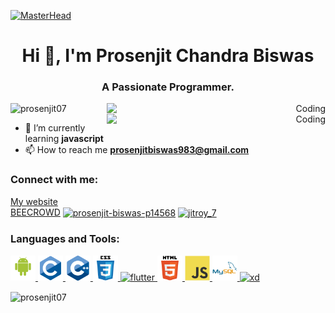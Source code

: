 [![MasterHead](https://www.mcfaddengavender.com/wp-content/uploads/2015/10/iStock-1140338911.jpg)](https://prosenjit07.github.io/)
<h1 align="center">Hi 👋, I'm Prosenjit Chandra Biswas</h1>
<h3 align="center">A Passionate Programmer.</h3>
<p align="right"><img align="right" alt="Coding" width="350" src ="https://c.tenor.com/2uyENRmiUt0AAAAC/coding.gif" alt="coding">
<p align="right"><img align="right" alt="Coding" width="350" src="https://camo.githubusercontent.com/e20822b4282c07ffd010cd05f855a6561d3b62358ca9e607e4901288dd748fcb/68747470733a2f2f63646e2e6472696262626c652e636f6d2f75736572732f323133313939332f73637265656e73686f74732f343934383733362f74686f75676874776f726b732d6769665f6472696262626c652e676966"/></p>

<p align="left"> <img src="https://komarev.com/ghpvc/?username=prosenjit07&label=Profile%20views&color=0e75b6&style=flat" alt="prosenjit07" /> </p>

- 🌱 I’m currently learning **javascript**
- 📫 How to reach me **prosenjitbiswas983@gmail.com**

<h3 align="left">Connect with me:</h3>
<p align="left">
<a href="https://prosenjit07.github.io/">My website</a><br>
 <a href="https://www.beecrowd.com.br/judge/en/profile/513578">BEECROWD</a>
<a href="https://linkedin.com/in/prosenjit-biswas-p14568" target="blank"><img align="center" src="https://raw.githubusercontent.com/rahuldkjain/github-profile-readme-generator/master/src/images/icons/Social/linked-in-alt.svg" alt="prosenjit-biswas-p14568" height="30" width="40" /></a>
<a href="https://instagram.com/jitroy_7" target="blank"><img align="center" src="https://raw.githubusercontent.com/rahuldkjain/github-profile-readme-generator/master/src/images/icons/Social/instagram.svg" alt="jitroy_7" height="30" width="40" /></a>
<!--<a href="https://codeforces.com/profile/biswas15-14568" target="blank"><img align="center" src="https://raw.githubusercontent.com/rahuldkjain/github-profile-readme-generator/master/src/images/icons/Social/codeforces.svg" alt="biswas15-14568" height="30" width="40" /></a>-->
</p>

<h3 align="left">Languages and Tools:</h3>
<p align="left"> <a href="https://developer.android.com" target="_blank" rel="noreferrer"> <img src="https://raw.githubusercontent.com/devicons/devicon/master/icons/android/android-original-wordmark.svg" alt="android" width="40" height="40"/> </a> <a href="https://www.cprogramming.com/" target="_blank" rel="noreferrer"> <img src="https://raw.githubusercontent.com/devicons/devicon/master/icons/c/c-original.svg" alt="c" width="40" height="40"/> </a> <a href="https://www.w3schools.com/cpp/" target="_blank" rel="noreferrer"> <img src="https://raw.githubusercontent.com/devicons/devicon/master/icons/cplusplus/cplusplus-original.svg" alt="cplusplus" width="40" height="40"/> </a> <a href="https://www.w3schools.com/css/" target="_blank" rel="noreferrer"> <img src="https://raw.githubusercontent.com/devicons/devicon/master/icons/css3/css3-original-wordmark.svg" alt="css3" width="40" height="40"/> </a> <a href="https://flutter.dev" target="_blank" rel="noreferrer"> <img src="https://www.vectorlogo.zone/logos/flutterio/flutterio-icon.svg" alt="flutter" width="40" height="40"/> </a> <a href="https://www.w3.org/html/" target="_blank" rel="noreferrer"> <img src="https://raw.githubusercontent.com/devicons/devicon/master/icons/html5/html5-original-wordmark.svg" alt="html5" width="40" height="40"/> </a> <a href="https://developer.mozilla.org/en-US/docs/Web/JavaScript" target="_blank" rel="noreferrer"> <img src="https://raw.githubusercontent.com/devicons/devicon/master/icons/javascript/javascript-original.svg" alt="javascript" width="40" height="40"/> </a> <a href="https://www.mysql.com/" target="_blank" rel="noreferrer"> <img src="https://raw.githubusercontent.com/devicons/devicon/master/icons/mysql/mysql-original-wordmark.svg" alt="mysql" width="40" height="40"/> </a> <a href="https://www.adobe.com/products/xd.html" target="_blank" rel="noreferrer"> <img src="https://cdn.worldvectorlogo.com/logos/adobe-xd.svg" alt="xd" width="40" height="40"/> </a> </p>

<p><img align="center" src="https://github-readme-stats.vercel.app/api/top-langs?username=prosenjit07&show_icons=true&locale=en&layout=compact" alt="prosenjit07" /></p>

